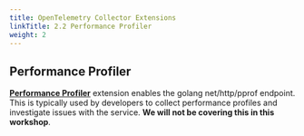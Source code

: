 ```yaml
---
title: OpenTelemetry Collector Extensions
linkTitle: 2.2 Performance Profiler
weight: 2
---
```


## Performance Profiler

[**Performance Profiler**](https://github.com/open-telemetry/opentelemetry-collector-contrib/blob/main/extension/pprofextension/README.md) extension enables the golang net/http/pprof endpoint. This is typically used by developers to collect performance profiles and investigate issues with the service. **We will not be covering this in this workshop**.
